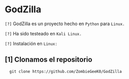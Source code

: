 # GodZilla

`[?]` GodZilla es un proyecto hecho en `Python` para `Linux.`

`[?]` Ha sido testeado en `Kali Linux.`

`[?]` Instalación en `Linux:`

## [1] Clonamos el repositorio ##

      git clone https://github.com/ZombieGeeK0/GodZilla

